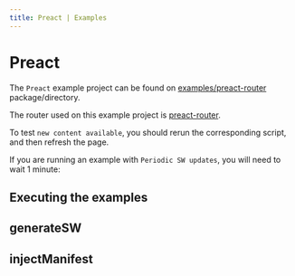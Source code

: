 ```yaml
---
title: Preact | Examples
---
```


# Preact

The `Preact` example project can be found on [examples/preact-router](https://github.com/vite-pwa/vite-plugin-pwa/tree/main/examples/preact-router) package/directory.

The router used on this example project is [preact-router](https://github.com/preactjs/preact-router).

To test `new content available`, you should rerun the corresponding script, and then refresh the page.

If you are running an example with `Periodic SW updates`, you will need to wait 1 minute:
<HeuristicWorkboxWindow />

## Executing the examples

<RunExamples />

## generateSW

<ExamplesGenerateSW />

## injectManifest

<ExamplesInjectManifest />

